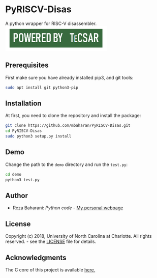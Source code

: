 # PyRISCV-Disas
A python wrapper for RISC-V disassembler.
![POWERED BY TeCSAR](https://raw.githubusercontent.com/TeCSAR-UNCC/Deep_RACE/master/logo/tecsarPowerBy.png)
## Prerequisites
First make sure you have already installed pip3, and git tools:
``` bash
sudo apt install git python3-pip
```

## Installation
At first, you need to clone the repository and install the package:
```bash
git clone https://github.com/mbaharan/PyRISCV-Disas.git
cd PyRISCV-Disas
sudo python3 setup.py install
```
## Demo
Change the path to the `demo` directory and run the `test.py`:
```bash
cd demo
python3 test.py
```

## Author
* Reza Baharani:  *Python code* - [My personal webpage](https://rbaharani.com/)
## License
Copyright (c) 2018, University of North Carolina at Charlotte. All rights reserved. - see the [LICENSE](https://raw.githubusercontent.com/TeCSAR-UNCC/Deep_RACE/master/LICENSE) file for details.

## Acknowledgments
The C core of this project is available [here.](https://github.com/michaeljclark/riscv-disassembler)

